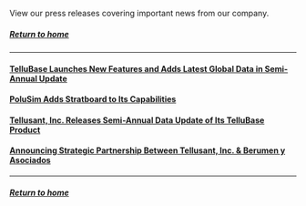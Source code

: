View our press releases covering important news from our company.  

##### [Return to home](../index.md)

---
#### [TelluBase Launches New Features and Adds Latest Global Data in Semi-Annual Update](tellubase-new-features-semi-annual-update.md)

#### [PoluSim Adds Stratboard to Its Capabilities](tellusant-stratboard-press-release.md)  

#### [Tellusant, Inc. Releases Semi-Annual Data Update of Its TelluBase Product](tellusant-inc-releases-semi-annual-data-update-of-its-tellubase-product.md)  

#### [Announcing Strategic Partnership Between Tellusant, Inc. & Berumen y Asociados](tellusant-berumen-strategic-partnership.md)  

---
##### [Return to home](../index.md)  
